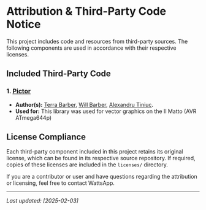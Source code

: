 # Attribution & Third-Party Code Notice

This project includes code and resources from third-party sources. The following components are used in accordance with their respective licenses.

## Included Third-Party Code

### 1. [Pictor](https://github.com/TBTerra/pictor/)
- **Author(s):** [Terra Barber](https://github.com/TBTerra), [Will Barber](https://github.com/WillB97), [Alexandru Tiniuc](https://github.com/tiniuclx).
- **Used for:** This library was used for vector graphics on the Il Matto (AVR ATmega644p)


## License Compliance

Each third-party component included in this project retains its original license, which can be found in its respective source repository. If required, copies of these licenses are included in the `licenses/` directory.

If you are a contributor or user and have questions regarding the attribution or licensing, feel free to contact WattsApp.

---

_Last updated: [2025-02-03]_  
